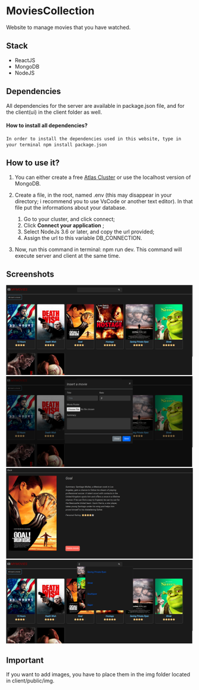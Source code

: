 # MoviesCollection

Website to manage movies that you have watched. 

## Stack 
 * ReactJS
 * MongoDB
 * NodeJS  
## Dependencies

All dependencies for the server are available in package.json file, and for the client(ui) in the client folder as well. 
  #### How to install all dependencies?
    In order to install the dependencies used in this website, type in your terminal npm install package.json
   
## How to use it?
1. You can either create a free [Atlas Cluster](https://www.mongodb.com/cloud/atlas) or use the localhost version of MongoDB.
2. Create a file, in the root, named .env (this may disappear in your directory; i recommend you to use VsCode or another text editor). In that file put the informations about your database.
    1. Go to your cluster, and click connect;
    2. Click **Connect your application** ;
    3. Select NodeJs 3.6 or later, and copy the url provided;
    4. Assign the url to this variable DB_CONNECTION.

3. Now, run this command in terminal: npm run dev. This command will execute server and client at the same time.

## Screenshots

![Main](./Images/capture1.png)
![Add](./Images/capture2.png)
![Information](./Images/capture3.png)
![Search](./Images/capture4.png)

## Important

If you want to add images, you have to place them in the img folder located in client/public/img. 
